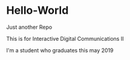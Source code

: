 # Hello-World
Just another Repo

This is for Interactive Digital Communications II

I'm a student who graduates this may 2019
